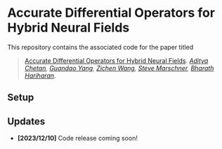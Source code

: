 # Accurate Differential Operators for Hybrid Neural Fields

This repository contains the associated code for the paper titled

>[Accurate Differential Operators for Hybrid Neural Fields](). *[Aditya Chetan](https://justachetan.github.io), [Guandao Yang](https://www.guandaoyang.com/), [Zichen Wang](https://zichenwang01.github.io/), [Steve Marschner](https://www.cs.cornell.edu/~srm/), [Bharath Hariharan](https://www.cs.cornell.edu/~bharathh/)*.

## Setup


## Updates

- **[2023/12/10]** Code release coming soon!
